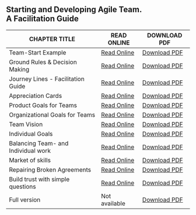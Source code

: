 <link rel="stylesheet" type="text/css" href="style.css">

<div class="aa_htmlTable">
	<h2 class="aa_h2">Starting and Developing Agile Team. <br>A Facilitation Guide</h2>
  <table>
    <thead>
      <tr>
        <th>CHAPTER TITLE</th>
        <th>READ ONLINE</th>
        <th>DOWNLOAD PDF</th>
      </tr>
    </thead>
    <tbody>
      <tr>
        <td>Team-Start Example</td>
	<td><A HREF="chapter_file/Team-Start-Example.html">Read Online</A></td>
	<td><A HREF="chapter_file/Team-Start-Example.pdf">Download PDF</A></td>
      </tr>
      <tr>
        <td>Ground Rules & Decision Making</td>
	<td><A HREF="chapter_file/Ground-Rules-and-Decision-Making.html">Read Online</A></td>
	<td><A HREF="chapter_file/Ground-Rules-and-Decision-Making.pdf">Download PDF</A></td>
      </tr>
      <tr>
        <td>Journey Lines - Facilitation Guide</td>
	<td><A HREF="chapter_file/Journey-Lines-Facilitation-Guide.html">Read Online</A></td>
	<td><A HREF="chapter_file/Journey-Lines-Facilitation-Guide.pdf">Download PDF</A></td>
      </tr>
      <tr>
        <td>Appreciation Cards</td>
	<td><A HREF="chapter_file/Appreciation-Cards.md">Read Online</A></td>
	<td><A HREF="chapter_file/Appreciation-Cards.pdf">Download PDF</A></td>
      </tr>
      <tr>
        <td>Product Goals for Teams</td>
	<td><A HREF="chapter_file/Product-Goals-for-Teams.md">Read Online</A></td>
	<td><A HREF="chapter_file/Product-Goals-for-Teams.pdf">Download PDF</A></td>
      </tr>
      <tr>
        <td>Organizational Goals for Teams</td>
	<td><A HREF="chapter_file/Organizational-Goals-for-Teams.md">Read Online</A></td>
	<td><A HREF="chapter_file/Organizational-Goals-for-Teams.md">Download PDF</A></td>
      </tr>
      <tr>
        <td>Team Vision</td>
	<td><A HREF="chapter_file/Team-Vision.md">Read Online</A></td>
	<td><A HREF="chapter_file/Team-Vision.pdf">Download PDF</A></td>
      </tr>
      <tr>
        <td>Individual Goals</td>
	<td><A HREF="chapter_file/Individual-Goals.md">Read Online</A></td>
	<td><A HREF="chapter_file/Individual-Goals.pdf">Download PDF</A></td>
      </tr>
      <tr>
        <td>Balancing Team- and Individual work</td>
	<td><A HREF="chapter_file/Balancing-Team-and-Individual-work.md">Read Online</A></td>
	<td><A HREF="chapter_file/Balancing-Team-and-Individual-work.pdf">Download PDF</A></td>
      </tr>
      <tr>
        <td>Market of skills</td>
	<td><A HREF="chapter_file/Market-of-skills.md">Read Online</A></td>
	<td><A HREF="chapter_file/Market-of-skills.pdf">Download PDF</A></td>
      </tr>
      <tr>
        <td>Repairing Broken Agreements</td>
	<td><A HREF="chapter_file/Repairing-Broken-Agreements.md">Read Online</A></td>
	<td><A HREF="chapter_file/Repairing-Broken-Agreements.pdf">Download PDF</A></td>
      </tr>
      <tr>
        <td>Build trust with simple questions</td>
	<td><A HREF="chapter_file/Build-trust-with-simple-questions.md">Read Online</A></td>
	<td><A HREF="chapter_file/Build-trust-with-simple-questions.pdf">Download PDF</A></td>
      </tr>
      <tr>
        <td>Full version</td>
	<td>Not available </td>
	<td><A HREF="single_file/agile_full.pdf">Download PDF</A></td>
      </tr>
    </tbody>
  </table>
</div>
